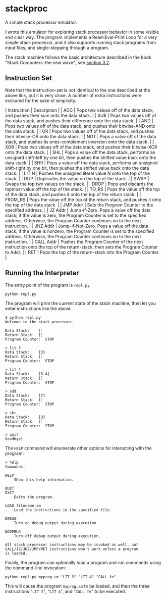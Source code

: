 # stackproc

A simple stack processor emulator.

I wrote this emulator for exploring stack processor behavior in some visible
and clear way.  The program implements a Read-Eval-Print Loop for a very
simple stack processor, and it also supports running stack programs from
input files, and single-stepping through a program.

The stack machine follows the basic architecture described in the book "Stack
Computers:  the new wave";
see [section 3.2](http://users.ece.cmu.edu/~koopman/stack_computers/sec3_2.html).

## Instruction Set

Note that the instruction-set is not identical to the one described at the
above link, but it is very close.  A number of extra instructions were
excluded for the sake of simplicity.

| Instruction	| Description	|
| ADD	| Pops two values off of the data stack, and pushes their sum onto the data stack. |
| SUB	| Pops two values off of the data stack, and pushes their difference onto the data stack. |
| AND	| Pops two values off of the data stack, and pushes their bitwise-AND onto the data stack. |
| OR	| Pops two values off of the data stack, and pushes their bitwise-OR onto the data stack. |
| NOT	| Pops a value off of the data stack, and pushes its ones-complement inversion onto the data stack. |
| XOR	| Pops two values off of the data stack, and pushes their bitwise-XOR onto the data stack. |
| SHL	| Pops a value off the data stack, performs an unsigned shift-left by one bit, then pushes the shifted value back onto the data stack. |
| SHR	| Pops a value off the data stack, performs an unsigned shift-right by one bit, then pushes the shifted value back onto the data stack. |
| LIT N	| Pushes the unsigned literal value N onto the top of the stack. |
| DUP	| Duplicates the value on the top of the stack. |
| SWAP	| Swaps the top two values on the stack. |
| DROP	| Pops and discards the topmost value off the top of the stack. |
| TO_RS	| Pops the value off the top of the data stack, and pushes it onto the top of the return stack. |
| FROM_RS	| Pops the value off the top of the return stack, and pushes it onto the top of the data stack. |
| JMP Addr	| Sets the Program Counter to the specified address. |
| JZ Addr	| Jump-if-Zero.  Pops a value off the data stack; if the value is zero, the Program Counter is set to the specified address.  Otherwise, the Program Counter continues on to the next instruction. |
| JNZ Addr	| Jump-if-Not-Zero.  Pops a value off the data stack; if the value is nonzero, the Program Counter is set to the specified address.  Otherwise, the Program Counter continues on to the next instruction. |
| CALL Addr	| Pushes the Program Counter of the next instruction onto the top of the return-stack, then sets the Program Counter to Addr. |
| RET	| Pops the top of the return-stack into the Program Counter. |

## Running the Interpreter

The entry point of the program is `repl.py`.

    python repl.py

The program will print the current state of the stack machine, then let you
enter instructions like the above.

    $ python repl.py
    Welcome to the stack processor.
    
    Data Stack:    []
    Return Stack:  []
    Program Counter:  STOP
    
    > lit 3
    Data Stack:    [3]
    Return Stack:  []
    Program Counter:  STOP
    
    > lit 4
    Data Stack:    [3 4]
    Return Stack:  []
    Program Counter:  STOP
    
    > add
    Data Stack:    [7]
    Return Stack:  []
    Program Counter:  STOP
    
    > shr 
    Data Stack:    [3]
    Return Stack:  []
    Program Counter:  STOP
    
    > quit
    Goodbye!

The `HELP` command will enumerate other options for interacting with the program:

    > help
    Commands:
    
    HELP
        Show this help information.
    
    QUIT
    EXIT
        Exits the program.
    
    LOAD filename.sm
        Load the instructions in the specified file.
    
    DEBUG
        Turn on debug output during execution.
    
    NODEBUG
        Turn off debug output during execution.
    
    All stack processor instructions may be invoked as well, but
    CALL/JZ/JNZ/JMP/RET instructions won't work unless a program
    is loaded.

Finally, the program can optionally load a program and run commands using
the command-line invocation:

    python repl.py myprog.sm "LIT 3" "LIT 4" "CALL fn"

This will cause the program `myprog.sm` to be loaded, and then the three
instructions "`LIT 3`", "`LIT 4`", and "`CALL fn`" to be executed.

